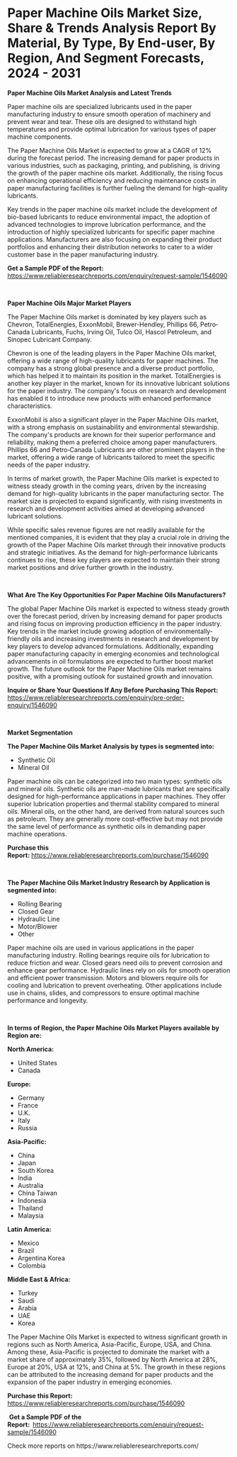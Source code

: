<p><h1>Paper Machine Oils Market Size, Share & Trends Analysis Report By Material, By Type, By End-user, By Region, And Segment Forecasts, 2024 - 2031</h1></p><p><strong>Paper Machine Oils Market Analysis and Latest Trends</strong></p>
<p><p>Paper machine oils are specialized lubricants used in the paper manufacturing industry to ensure smooth operation of machinery and prevent wear and tear. These oils are designed to withstand high temperatures and provide optimal lubrication for various types of paper machine components.</p><p>The Paper Machine Oils Market is expected to grow at a CAGR of 12% during the forecast period. The increasing demand for paper products in various industries, such as packaging, printing, and publishing, is driving the growth of the paper machine oils market. Additionally, the rising focus on enhancing operational efficiency and reducing maintenance costs in paper manufacturing facilities is further fueling the demand for high-quality lubricants.</p><p>Key trends in the paper machine oils market include the development of bio-based lubricants to reduce environmental impact, the adoption of advanced technologies to improve lubrication performance, and the introduction of highly specialized lubricants for specific paper machine applications. Manufacturers are also focusing on expanding their product portfolios and enhancing their distribution networks to cater to a wider customer base in the paper manufacturing industry.</p></p>
<p><strong>Get a Sample PDF of the Report:&nbsp;</strong> <a href="https://www.reliableresearchreports.com/enquiry/request-sample/1546090">https://www.reliableresearchreports.com/enquiry/request-sample/1546090</a></p>
<p>&nbsp;</p>
<p><strong>Paper Machine Oils Major Market Players</strong></p>
<p><p>The Paper Machine Oils market is dominated by key players such as Chevron, TotalEnergies, ExxonMobil, Brewer-Hendley, Phillips 66, Petro‐Canada Lubricants, Fuchs, Irving Oil, Tulco Oil, Hascol Petroleum, and Sinopec Lubricant Company.</p><p>Chevron is one of the leading players in the Paper Machine Oils market, offering a wide range of high-quality lubricants for paper machines. The company has a strong global presence and a diverse product portfolio, which has helped it to maintain its position in the market. TotalEnergies is another key player in the market, known for its innovative lubricant solutions for the paper industry. The company's focus on research and development has enabled it to introduce new products with enhanced performance characteristics.</p><p>ExxonMobil is also a significant player in the Paper Machine Oils market, with a strong emphasis on sustainability and environmental stewardship. The company's products are known for their superior performance and reliability, making them a preferred choice among paper manufacturers. Phillips 66 and Petro‐Canada Lubricants are other prominent players in the market, offering a wide range of lubricants tailored to meet the specific needs of the paper industry.</p><p>In terms of market growth, the Paper Machine Oils market is expected to witness steady growth in the coming years, driven by the increasing demand for high-quality lubricants in the paper manufacturing sector. The market size is projected to expand significantly, with rising investments in research and development activities aimed at developing advanced lubricant solutions.</p><p>While specific sales revenue figures are not readily available for the mentioned companies, it is evident that they play a crucial role in driving the growth of the Paper Machine Oils market through their innovative products and strategic initiatives. As the demand for high-performance lubricants continues to rise, these key players are expected to maintain their strong market positions and drive further growth in the industry.</p></p>
<p>&nbsp;</p>
<p><strong>What Are The Key Opportunities For Paper Machine Oils Manufacturers?</strong></p>
<p><p>The global Paper Machine Oils market is expected to witness steady growth over the forecast period, driven by increasing demand for paper products and rising focus on improving production efficiency in the paper industry. Key trends in the market include growing adoption of environmentally-friendly oils and increasing investments in research and development by key players to develop advanced formulations. Additionally, expanding paper manufacturing capacity in emerging economies and technological advancements in oil formulations are expected to further boost market growth. The future outlook for the Paper Machine Oils market remains positive, with a promising outlook for sustained growth and innovation.</p></p>
<p><strong>Inquire or Share Your Questions If Any Before Purchasing This Report:</strong> <a href="https://www.reliableresearchreports.com/enquiry/pre-order-enquiry/1546090">https://www.reliableresearchreports.com/enquiry/pre-order-enquiry/1546090</a></p>
<p>&nbsp;</p>
<p><strong>Market Segmentation</strong></p>
<p><strong>The Paper Machine Oils Market Analysis by types is segmented into:</strong></p>
<p><ul><li>Synthetic Oil</li><li>Mineral Oil</li></ul></p>
<p><p>Paper machine oils can be categorized into two main types: synthetic oils and mineral oils. Synthetic oils are man-made lubricants that are specifically designed for high-performance applications in paper machines. They offer superior lubrication properties and thermal stability compared to mineral oils. Mineral oils, on the other hand, are derived from natural sources such as petroleum. They are generally more cost-effective but may not provide the same level of performance as synthetic oils in demanding paper machine operations.</p></p>
<p><strong>Purchase this Report:&nbsp;</strong><a href="https://www.reliableresearchreports.com/purchase/1546090">https://www.reliableresearchreports.com/purchase/1546090</a></p>
<p>&nbsp;</p>
<p><strong>The Paper Machine Oils Market Industry Research by Application is segmented into:</strong></p>
<p><ul><li>Rolling Bearing</li><li>Closed Gear</li><li>Hydraulic Line</li><li>Motor/Blower</li><li>Other</li></ul></p>
<p><p>Paper machine oils are used in various applications in the paper manufacturing industry. Rolling bearings require oils for lubrication to reduce friction and wear. Closed gears need oils to prevent corrosion and enhance gear performance. Hydraulic lines rely on oils for smooth operation and efficient power transmission. Motors and blowers require oils for cooling and lubrication to prevent overheating. Other applications include use in chains, slides, and compressors to ensure optimal machine performance and longevity.</p></p>
<p>&nbsp;</p>
<p><strong>In terms of Region, the Paper Machine Oils Market Players available by Region are:</strong></p>
<p>
    <p> <strong> North America: </strong>
        <ul>
            <li>United States</li>
            <li>Canada</li>
        </ul>
        </p> 
    <p> <strong> Europe: </strong>
        <ul>
            <li>Germany</li>
            <li>France</li>
            <li>U.K.</li>
            <li>Italy</li>
            <li>Russia</li>
        </ul>
        </p> 
    <p> <strong> Asia-Pacific: </strong>
        <ul>
            <li>China</li>
            <li>Japan</li>
            <li>South Korea</li>
            <li>India</li>
            <li>Australia</li>
            <li>China Taiwan</li>
            <li>Indonesia</li>
            <li>Thailand</li>
            <li>Malaysia</li>
        </ul>
        </p> 
    <p> <strong> Latin America: </strong>
        <ul>
            <li>Mexico</li>
            <li>Brazil</li>
            <li>Argentina Korea</li>
            <li>Colombia</li>
        </ul>
        </p> 
    <p> <strong> Middle East & Africa: </strong>
        <ul>
            <li>Turkey</li>
            <li>Saudi</li>
            <li>Arabia</li>
            <li>UAE</li>
            <li>Korea</li>
        </ul>
    </p>
    </p>
<p><p>The Paper Machine Oils Market is expected to witness significant growth in regions such as North America, Asia-Pacific, Europe, USA, and China. Among these, Asia-Pacific is projected to dominate the market with a market share of approximately 35%, followed by North America at 28%, Europe at 20%, USA at 12%, and China at 5%. The growth in these regions can be attributed to the increasing demand for paper products and the expansion of the paper industry in emerging economies.</p></p>
<p><strong>Purchase this Report: </strong><a href="https://www.reliableresearchreports.com/purchase/1546090">https://www.reliableresearchreports.com/purchase/1546090</a></p>
<p>&nbsp;<strong>Get a Sample PDF of the Report:&nbsp;&nbsp;</strong><a href="https://www.reliableresearchreports.com/enquiry/request-sample/1546090">https://www.reliableresearchreports.com/enquiry/request-sample/1546090</a></p>
<p><strong></strong></p>
<p>Check more reports on https://www.reliableresearchreports.com/</p>